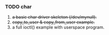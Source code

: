 ### TODO char

1. ~~a basic char driver skeleton (/dev/mynull).~~
2. ~~copy_to_user & copy_from_user example.~~
3. a full ioctl() example with userspace program.
